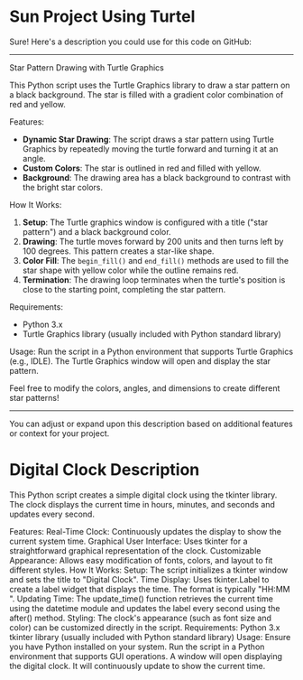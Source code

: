 # Sun Project Using Turtel
 Sure! Here's a description you could use for this code on GitHub:

---
Star Pattern Drawing with Turtle Graphics

This Python script uses the Turtle Graphics library to draw a star pattern on a black background. The star is filled with a gradient color combination of red and yellow.

 Features:
- **Dynamic Star Drawing**: The script draws a star pattern using Turtle Graphics by repeatedly moving the turtle forward and turning it at an angle.
- **Custom Colors**: The star is outlined in red and filled with yellow.
- **Background**: The drawing area has a black background to contrast with the bright star colors.

 How It Works:
1. **Setup**: The Turtle graphics window is configured with a title ("star pattern") and a black background color.
2. **Drawing**: The turtle moves forward by 200 units and then turns left by 100 degrees. This pattern creates a star-like shape.
3. **Color Fill**: The `begin_fill()` and `end_fill()` methods are used to fill the star shape with yellow color while the outline remains red.
4. **Termination**: The drawing loop terminates when the turtle's position is close to the starting point, completing the star pattern.

 Requirements:
- Python 3.x
- Turtle Graphics library (usually included with Python standard library)

 Usage:
Run the script in a Python environment that supports Turtle Graphics (e.g., IDLE). The Turtle Graphics window will open and display the star pattern.

Feel free to modify the colors, angles, and dimensions to create different star patterns!

---

You can adjust or expand upon this description based on additional features or context for your project.

# Digital Clock Description
This Python script creates a simple digital clock using the tkinter library. The clock displays the current time in hours, minutes, and seconds and updates every second.

Features:
Real-Time Clock: Continuously updates the display to show the current system time.
Graphical User Interface: Uses tkinter for a straightforward graphical representation of the clock.
Customizable Appearance: Allows easy modification of fonts, colors, and layout to fit different styles.
How It Works:
Setup: The script initializes a tkinter window and sets the title to "Digital Clock".
Time Display: Uses tkinter.Label to create a label widget that displays the time. The format is typically "HH:MM
".
Updating Time: The update_time() function retrieves the current time using the datetime module and updates the label every second using the after() method.
Styling: The clock's appearance (such as font size and color) can be customized directly in the script.
Requirements:
Python 3.x
tkinter library (usually included with Python standard library)
Usage:
Ensure you have Python installed on your system.
Run the script in a Python environment that supports GUI operations.
A window will open displaying the digital clock. It will continuously update to show the current time.
